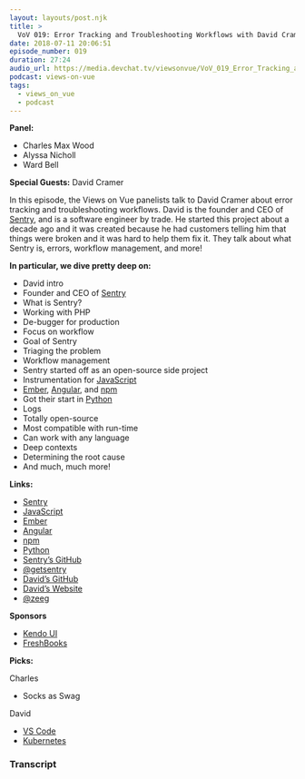 ```yaml
---
layout: layouts/post.njk
title: >
  VoV 019: Error Tracking and Troubleshooting Workflows with David Cramer LIVE at Microsoft Build
date: 2018-07-11 20:06:51
episode_number: 019
duration: 27:24
audio_url: https://media.devchat.tv/viewsonvue/VoV_019_Error_Tracking_and_Troubleshooting_Workflows_with_David_Cramer_LIVE_at_Microsoft_Build.mp3
podcast: views-on-vue
tags:
  - views_on_vue
  - podcast
---
```


**Panel:**

- Charles Max Wood
- Alyssa Nicholl
- Ward Bell

**Special Guests:** David Cramer

In this episode, the Views on Vue panelists talk to David Cramer about error tracking and troubleshooting workflows. David is the founder and CEO of [Sentry](https://sentry.io/welcome/), and is a software engineer by trade. He started this project about a decade ago and it was created because he had customers telling him that things were broken and it was hard to help them fix it. They talk about what Sentry is, errors, workflow management, and more!

**In particular, we dive pretty deep on:**

- David intro
- Founder and CEO of [Sentry](https://sentry.io/welcome/)
- What is Sentry?
- Working with PHP
- De-bugger for production
- Focus on workflow
- Goal of Sentry
- Triaging the problem
- Workflow management
- Sentry started off as an open-source side project
- Instrumentation for [JavaScript](https://www.javascript.com/)
- [Ember](https://www.emberjs.com/), [Angular](https://angular.io/), and [npm](https://www.npmjs.com/)
- Got their start in [Python](https://www.python.org/)
- Logs
- Totally open-source
- Most compatible with run-time
- Can work with any language
- Deep contexts
- Determining the root cause
- And much, much more!

**Links:**

- [Sentry](https://sentry.io/welcome/)
- [JavaScript](https://www.javascript.com/)
- [Ember](https://www.emberjs.com/)
- [Angular](https://angular.io/)
- [npm](https://www.npmjs.com/)
- [Python](https://www.python.org/)
- [Sentry’s GitHub](https://github.com/getsentry)
- [@getsentry](https://twitter.com/getsentry?lang=en)
- [David’s GitHub](https://github.com/dcramer)
- [David’s Website](http://cra.mr/)
- [@zeeg](https://twitter.com/zeeg)

**Sponsors**

- [Kendo UI](https://www.telerik.com/kendo-angular-ui/?utm_medium=cpm&utm_source=adventuresinng&utm_campaign=dt-kendo-ang2-nov16&utm_content=audio)
- [FreshBooks](https://www.freshbooks.com/invoice?ref=11731&utm_source=pbm&utm_medium=affiliate-program&utm_influencer=419364&utm_campaign=podcast-influencers)

**Picks:**

Charles

- Socks as Swag

David

- [VS Code](https://code.visualstudio.com/)
- [Kubernetes](https://kubernetes.io/)

### Transcript
